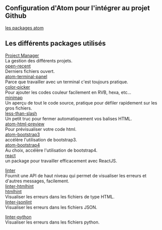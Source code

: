 ## Configuration d'Atom pour l'intégrer au projet Github  
[les packages atom](https://atom.io/packages)  


## Les différents packages utilisés
[Project Manager](https://atom.io/packages/project-manager)  
La gestion des différents projets.  
[open-recent](https://atom.io/packages/open-recent)  
Derniers fichiers ouvert.  
[atom-terminal-panel](https://atom.io/packages/atom-terminal-panel)  
Parce que travailler avec un terminal c'est toujours pratique.  
[color-picker](https://atom.io/packages/color-picker)  
Pour ajouter les codes couleur facilement en RVB, hexa, etc...  
[minimap](https://atom.io/packages/minimap)  
Un aperçu de tout le code source, pratique pour défiler rapidement sur les gros fichiers.  
[less-than-slash](https://atom.io/packages/less-than-slash)  
Un petit truc pour fermer automatiquement vos balises HTML.  
[atom-html-preview](https://atom.io/packages/less-than-slash)  
Pour prévisualiser votre code html.  
[atom-bootstrap3](https://atom.io/packages/atom-bootstrap3)  
accélère l'utilisation de bootstrap3.  
[atom-bootstrap4](https://atom.io/packages/atom-bootstrap4)  
Au choix, accélère l'utilisation de bootstrap4.  
[react](https://atom.io/packages/react)  
un package pour travailler efficacement avec ReactJS.  

[linter](https://atom.io/packages/linter)  
Fournit une API de haut niveau qui permet de visualiser les erreurs et d'autres messages, facilement.  
[linter-htmlhint](https://atom.io/packages/linter-htmlhint)  
[htmlhint](https://atom.io/packages/htmlhint)  
Visualiser les erreurs dans les fichiers de type HTML.  
[linter-jsonlint](https://atom.io/packages/linter-jsonlint)  
Visualiser les erreurs dans les fichiers JSON.  

[linter-python](https://atom.io/packages/linter-python)  
Visualiser les erreurs dans les fichiers python. 

